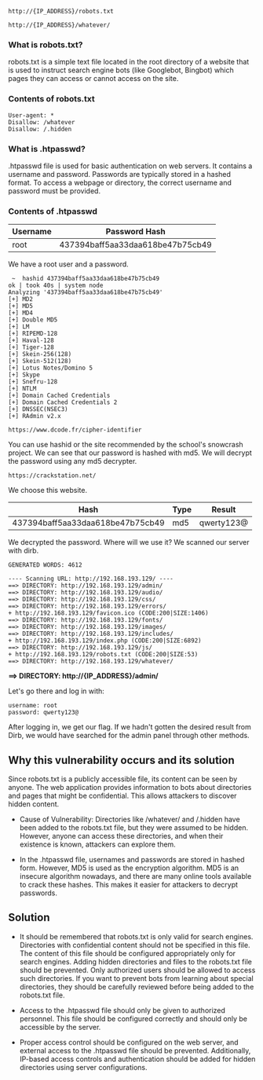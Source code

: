```
http://{IP_ADDRESS}/robots.txt
```
```
http://{IP_ADDRESS}/whatever/
```

### What is robots.txt?

robots.txt is a simple text file located in the root directory of a website that is used to instruct search engine bots (like Googlebot, Bingbot) which pages they can access or cannot access on the site.

### Contents of robots.txt
```
User-agent: *
Disallow: /whatever
Disallow: /.hidden
```

### What is .htpasswd?

.htpasswd file is used for basic authentication on web servers. It contains a username and password. Passwords are typically stored in a hashed format. To access a webpage or directory, the correct username and password must be provided.

### Contents of .htpasswd

| Username | Password Hash |
|----------|---------------|
| root     | 437394baff5aa33daa618be47b75cb49 |

We have a root user and a password.


```
 ~  hashid 437394baff5aa33daa618be47b75cb49                                    ok | took 40s | system node
Analyzing '437394baff5aa33daa618be47b75cb49'
[+] MD2
[+] MD5
[+] MD4
[+] Double MD5
[+] LM
[+] RIPEMD-128
[+] Haval-128
[+] Tiger-128
[+] Skein-256(128)
[+] Skein-512(128)
[+] Lotus Notes/Domino 5
[+] Skype
[+] Snefru-128
[+] NTLM
[+] Domain Cached Credentials
[+] Domain Cached Credentials 2
[+] DNSSEC(NSEC3)
[+] RAdmin v2.x
```

```
https://www.dcode.fr/cipher-identifier
```

You can use hashid or the site recommended by the school's snowcrash project. We can see that our password is hashed with md5.
We will decrypt the password using any md5 decrypter.

```
https://crackstation.net/
```

We choose this website.

| Hash | Type | Result |
|------|------|--------|
| 437394baff5aa33daa618be47b75cb49 | md5 | qwerty123@ |

We decrypted the password. Where will we use it?
We scanned our server with dirb.

```
GENERATED WORDS: 4612

---- Scanning URL: http://192.168.193.129/ ----
==> DIRECTORY: http://192.168.193.129/admin/
==> DIRECTORY: http://192.168.193.129/audio/
==> DIRECTORY: http://192.168.193.129/css/
==> DIRECTORY: http://192.168.193.129/errors/
+ http://192.168.193.129/favicon.ico (CODE:200|SIZE:1406)
==> DIRECTORY: http://192.168.193.129/fonts/
==> DIRECTORY: http://192.168.193.129/images/
==> DIRECTORY: http://192.168.193.129/includes/
+ http://192.168.193.129/index.php (CODE:200|SIZE:6892)
==> DIRECTORY: http://192.168.193.129/js/
+ http://192.168.193.129/robots.txt (CODE:200|SIZE:53)
==> DIRECTORY: http://192.168.193.129/whatever/
```

**==> DIRECTORY: http://{IP_ADDRESS}/admin/**

Let's go there and log in with:

```
username: root
password: qwerty123@
```

After logging in, we get our flag.
If we hadn't gotten the desired result from Dirb, we would have searched for the admin panel through other methods.


## Why this vulnerability occurs and its solution

Since robots.txt is a publicly accessible file, its content can be seen by anyone. The web application provides information to bots about directories and pages that might be confidential. This allows attackers to discover hidden content.

- Cause of Vulnerability: Directories like /whatever/ and /.hidden have been added to the robots.txt file, but they were assumed to be hidden. However, anyone can access these directories, and when their existence is known, attackers can explore them.

- In the .htpasswd file, usernames and passwords are stored in hashed form. However, MD5 is used as the encryption algorithm. MD5 is an insecure algorithm nowadays, and there are many online tools available to crack these hashes. This makes it easier for attackers to decrypt passwords.

## Solution

- It should be remembered that robots.txt is only valid for search engines. Directories with confidential content should not be specified in this file. The content of this file should be configured appropriately only for search engines. Adding hidden directories and files to the robots.txt file should be prevented. Only authorized users should be allowed to access such directories. If you want to prevent bots from learning about special directories, they should be carefully reviewed before being added to the robots.txt file.

- Access to the .htpasswd file should only be given to authorized personnel. This file should be configured correctly and should only be accessible by the server.
- Proper access control should be configured on the web server, and external access to the .htpasswd file should be prevented. Additionally, IP-based access controls and authentication should be added for hidden directories using server configurations.
